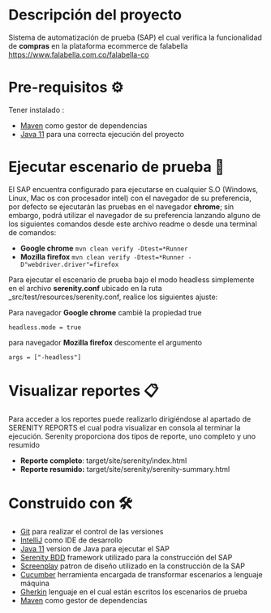 # Descripción del proyecto 
Sistema de automatización de prueba (SAP) el cual verifica la funcionalidad de **compras** en la plataforma ecommerce de falabella https://www.falabella.com.co/falabella-co

# Pre-requisitos ⚙️
Tener instalado :
- [Maven](https://maven.apache.org/download.cgi) como gestor de dependencias 
- [Java 11](https://www.oracle.com/java/technologies/javase/jdk11-archive-downloads.html) para una correcta ejecución del proyecto

# Ejecutar escenario de prueba 🚀
El SAP encuentra configurado para ejecutarse en cualquier S.O (Windows, Linux, Mac os con procesador intel) con el navegador de su preferencia, por defecto se ejecutarán las pruebas en el navegador **chrome**; sin embargo, podrá utilizar el navegador de su preferencia lanzando alguno de los siguientes comandos desde este archivo readme o desde una terminal de comandos:

-  **Google chrome** `mvn clean verify -Dtest=*Runner`
-  **Mozilla firefox** `mvn clean verify -Dtest=*Runner -D"webdriver.driver"=firefox`

Para ejecutar el escenario de prueba bajo el modo headless simplemente en el archivo **serenity.conf** ubicado en la ruta _src/test/resources/serenity.conf, realice los siguientes ajuste:

Para navegador **Google chrome** cambié la propiedad true

    headless.mode = true

para navegador **Mozilla firefox** descomente el argumento
        
    args = ["-headless"]
        

# Visualizar reportes 📋
Para acceder a los reportes puede realizarlo dirigiéndose al apartado de SERENITY REPORTS el cual podra visualizar en consola al terminar la ejecución. Serenity proporciona dos tipos de reporte, uno completo y uno resumido

- **Reporte completo**: target/site/serenity/index.html
- **Reporte resumido:** target/site/serenity/serenity-summary.html




# Construido con 🛠️

* [Git](https://git-scm.com/downloads) para realizar el control de las versiones
* [IntelliJ](https://www.jetbrains.com/es-es/idea/download/#section=windows) como IDE de desarrollo
* [Java 11](https://www.oracle.com/co/java/technologies/javase/javase-jdk8-downloads.html) version de Java para ejecutar el SAP
* [Serenity BDD](https://serenity-bdd.github.io/docs/guide/user_guide_intro) framework utilizado para la construcción del SAP
* [Screenplay](https://serenity-bdd.github.io/docs/screenplay/screenplay_fundamentals) patron de diseño utilizado en la construcción de la SAP
* [Cucumber](https://cucumber.io/)  herramienta encargada de transformar escenarios a lenguaje máquina
* [Gherkin](https://cucumber.io/docs/gherkin/) lenguaje en el cual están escritos los escenarios de prueba
* [Maven](https://maven.apache.org/download.cgi) como gestor de dependencias